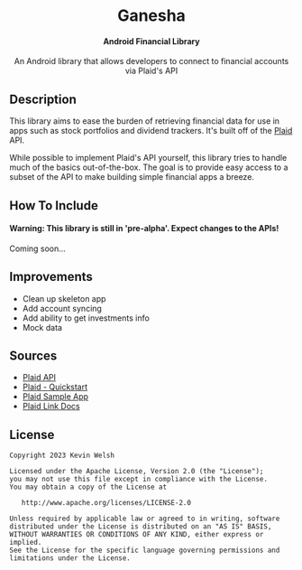 <h1 align="center">Ganesha</h1>
<h4 align="center">Android Financial Library</h4>

<p align="center">An Android library that allows developers to connect to financial accounts via Plaid's API

## Description
This library aims to ease the burden of retrieving financial data for use in apps such as stock portfolios and dividend trackers. It's built off of the [Plaid](https://plaid.com/) API. 

While possible to implement Plaid's API yourself, this library tries to handle much of the basics out-of-the-box. The goal is to provide easy access to a subset of the API to make building simple financial apps a breeze.

## How To Include
#### Warning: This library is still in 'pre-alpha'. Expect changes to the APIs!
Coming soon...


## Improvements
* Clean up skeleton app
* Add account syncing
* Add ability to get investments info
* Mock data

## Sources
* [Plaid API](https://plaid.com/docs/api/)
* [Plaid - Quickstart](https://plaid.com/docs/quickstart/#how-it-works)
* [Plaid Sample App](https://github.com/plaid/plaid-link-android)
* [Plaid Link Docs](https://plaid.com/docs/link/android/)

## License
	Copyright 2023 Kevin Welsh
	
	Licensed under the Apache License, Version 2.0 (the "License");
	you may not use this file except in compliance with the License.
	You may obtain a copy of the License at
	
	   http://www.apache.org/licenses/LICENSE-2.0
	
	Unless required by applicable law or agreed to in writing, software
	distributed under the License is distributed on an "AS IS" BASIS,
	WITHOUT WARRANTIES OR CONDITIONS OF ANY KIND, either express or implied.
	See the License for the specific language governing permissions and
	limitations under the License.
